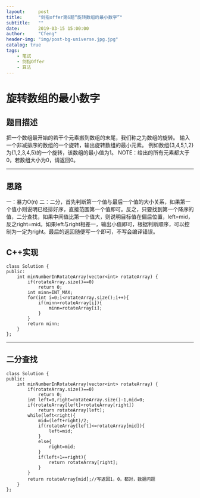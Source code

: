 ```yaml
---
layout:     post
title:      "剑指offer第6题“旋转数组的最小数字”"
subtitle:   ""
date:       2019-03-15 15:00:00
author:     "Cfeng"
header-img: "img/post-bg-universe.jpg.jpg"
catalog: true
tags:
    - 笔试
    - 剑指Offer
    - 算法
---
```

# 旋转数组的最小数字
## 题目描述
把一个数组最开始的若干个元素搬到数组的末尾，我们称之为数组的旋转。 输入一个非减排序的数组的一个旋转，输出旋转数组的最小元素。 例如数组{3,4,5,1,2}为{1,2,3,4,5}的一个旋转，该数组的最小值为1。 NOTE：给出的所有元素都大于0，若数组大小为0，请返回0。
***
## 思路
一：暴力O(n)
二：二分，首先判断第一个值与最后一个值的大小关系，如果第一个值小则说明已经排好序，直接范围第一个值即可。反之，只要找到第一个降序的值，二分查找，如果中间值比第一个值大，则说明目标值在偏后位置，left=mid，反之right=mid。如果left与right相差一，输出小值即可，根据判断顺序，可以控制为一定为right。最后的返回随便写一个即可，不写会编译错误。
## C++实现
```
class Solution {
public:
    int minNumberInRotateArray(vector<int> rotateArray) {
        if(rotateArray.size()==0)
            return 0;
        int minn=INT_MAX;
        for(int i=0;i<rotateArray.size();i++){
            if(minn>rotateArray[i]){
                minn=rotateArray[i];
            }
        }
        return minn;
    }
};
```
***
## 二分查找
```
class Solution {
public:
    int minNumberInRotateArray(vector<int> rotateArray) {
        if(rotateArray.size()==0)
            return 0;
        int left=0,right=rotateArray.size()-1,mid=0;
        if(rotateArray[left]<rotateArray[right])
            return rotateArray[left];
        while(left<right){
            mid=(left+right)/2;
            if(rotateArray[left]<=rotateArray[mid]){
                left=mid;
            }
            else{
                right=mid;
            }
            if(left+1==right){
                return rotateArray[right];
            }
        }
        return rotateArray[mid];//写返回1，0，都对，数据问题
    }
};
```
